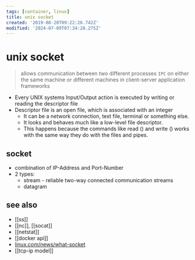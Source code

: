 ```yaml
---
tags: [container, linux]
title: unix socket
created: '2019-08-20T09:22:26.742Z'
modified: '2024-07-09T07:34:28.275Z'
---
```


# unix socket

> allows communication between two different processes `IPC`
> on either the same machine or different machines in client-server application frameworks

- Every UNIX systems Input/Output action is executed by writing or reading the descriptor file
- Descriptor file is an open file, which is associated with an integer
  - It can be a network connection, text file, terminal or something else. 
  - It looks and behaves much like a low-level file descriptor. 
  - This happens because the commands like read () and write () works with the same way they do with the files and pipes.

## socket

- combination of IP-Address and Port-Number
- 2 types:
  - stream - reliable two-way connected communication streams
  - datagram

## see also

- [[ss]]
- [[nc]], [[socat]]
- [[netstat]]
- [[docker api]]
- [linux.com/news/what-socket](https://www.linux.com/news/what-socket)
- [[tcp-ip model]]
